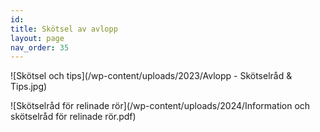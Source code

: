 ```yaml
---
id: 
title: Skötsel av avlopp
layout: page
nav_order: 35
---
```

![Skötsel och tips](/wp-content/uploads/2023/Avlopp - Skötselråd & Tips.jpg)  

![Skötselråd för relinade rör](/wp-content/uploads/2024/Information och skötselråd för relinade rör.pdf)
